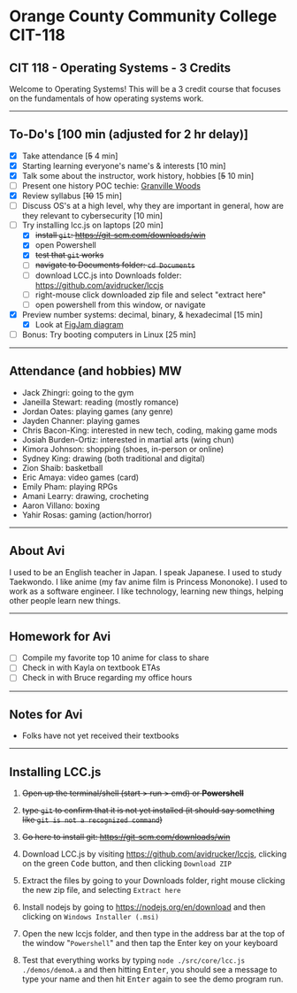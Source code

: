 # Orange County Community College CIT-118

## CIT 118 - Operating Systems - 3 Credits

Welcome to Operating Systems! This will be a 3 credit course that focuses on the fundamentals of how operating systems work.

---

## To-Do's [100 min (adjusted for 2 hr delay)]

- [x] Take attendance [~~5~~ 4 min]
- [x] Starting learning everyone's name's & interests [10 min]
- [x] Talk some about the instructor, work history, hobbies [~~5~~ 10 min]
- [ ] Present one history POC techie: [Granville Woods](https://en.wikipedia.org/wiki/Granville_Woods)
- [x] Review syllabus [~~10~~ 15 min]
- [ ] Discuss OS's at a high level, why they are important in general, how are they relevant to cybersecurity [10 min]
- [ ] Try installing lcc.js on laptops [20 min]
  - [x] ~~install `git`: https://git-scm.com/downloads/win~~
  - [x] open Powershell
  - [x] ~~test that `git` works~~
  - [ ] ~~navigate to Documents folder: `cd Documents`~~
  - [ ] download LCC.js into Downloads folder: https://github.com/avidrucker/lccjs
  - [ ] right-mouse click downloaded zip file and select "extract here"
  - [ ] open powershell from this window, or navigate
- [x] Preview number systems: decimal, binary, & hexadecimal [15 min]
  - [x] Look at [FigJam diagram](https://www.figma.com/board/AvrjZWL4y0wPxpgiHOnpRX/Operating-Systems-S2025?node-id=0-1&p=f&t=21Jzk8TTrhjTW3p0-0)
- [ ] Bonus: Try booting computers in Linux [25 min]

---

## Attendance (and hobbies) MW

- Jack Zhingri: going to the gym
- Janeilla Stewart: reading (mostly romance)
- Jordan Oates: playing games (any genre)
- Jayden Channer: playing games
- Chris Bacon-King: interested in new tech, coding, making game mods
- Josiah Burden-Ortiz: interested in martial arts (wing chun)
- Kimora Johnson: shopping (shoes, in-person or online)
- Sydney King: drawing (both traditional and digital)
- Zion Shaib: basketball
- Eric Amaya: video games (card)
- Emily Pham: playing RPGs
- Amani Learry: drawing, crocheting
- Aaron Villano: boxing 
- Yahir Rosas: gaming (action/horror)

---

## About Avi

I used to be an English teacher in Japan. I speak Japanese. I used to study Taekwondo. I like anime (my fav anime film is Princess Mononoke). I used to work as a software engineer. I like technology, learning new things, helping other people learn new things.

---

## Homework for Avi

- [ ] Compile my favorite top 10 anime for class to share
- [ ] Check in with Kayla on textbook ETAs
- [ ] Check in with Bruce regarding my office hours

---

## Notes for Avi

- Folks have not yet received their textbooks

---

## Installing LCC.js

1. ~~Open up the terminal/shell ~~(start > run > cmd) or~~ **Powershell**~~

2. ~~type `git` to confirm that it is not yet installed (it should say something like `git is not a recognized command`)~~

3. ~~Go here to install git: https://git-scm.com/downloads/win~~

4. Download LCC.js by visiting https://github.com/avidrucker/lccjs, clicking on the green <kbd>Code</kbd> button, and then clicking `Download ZIP`

5. Extract the files by going to your Downloads folder, right mouse clicking the new zip file, and selecting `Extract here`

6. Install nodejs by going to https://nodejs.org/en/download and then clicking on `Windows Installer (.msi)`

7. Open the new lccjs folder, and then type in the address bar at the top of the window "`Powershell`" and then tap the Enter key on your keyboard

8. Test that everything works by typing `node ./src/core/lcc.js ./demos/demoA.a` and then hitting <kbd>Enter</kbd>, you should see a message to type your name and then hit <kbd>Enter</kbd> again to see the demo program run.